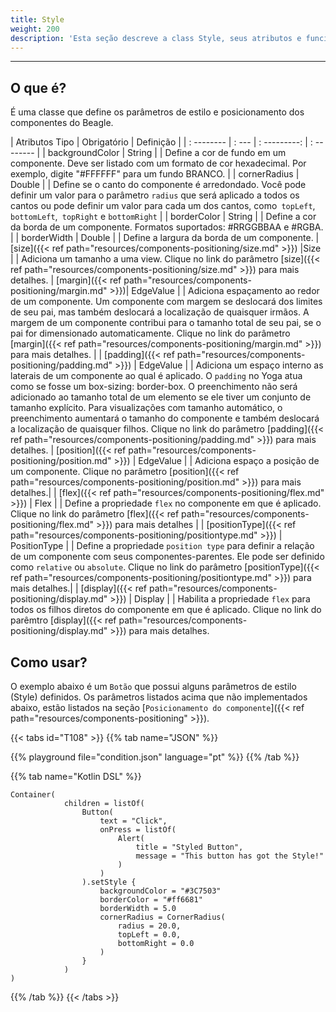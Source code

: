 ```yaml
---
title: Style
weight: 200
description: 'Esta seção descreve a class Style, seus atributos e funcionalidades'
---
```


---
## O que é?

É uma classe que define os parâmetros de estilo e posicionamento dos componentes do Beagle.

| Atributos Tipo | Obrigatório | Definição |
| : -------- | : --- | : ---------: | : -------- |
| backgroundColor | String | | Define a cor de fundo em um componente. Deve ser listado com um formato de cor hexadecimal. Por exemplo, digite "#FFFFFF" para um fundo BRANCO. |
| cornerRadius | Double | | Define se o canto do componente é arredondado. Você pode definir um valor para o parâmetro `radius` que será aplicado a todos os cantos ou pode definir um valor para cada um dos cantos, como` topLeft`, `bottomLeft`,` topRight` e `bottomRight` |
| borderColor | String | | Define a cor da borda de um componente. Formatos suportados: #RRGGBBAA e #RGBA. |
| borderWidth | Double | | Define a largura da borda de um componente.
| [size]({{< ref path="resources/components-positioning/size.md" >}}) |Size | | Adiciona um tamanho a uma view. Clique no link do parâmetro [size]({{< ref path="resources/components-positioning/size.md" >}}) para mais detalhes.
| [margin]({{< ref path="resources/components-positioning/margin.md" >}})| EdgeValue | | Adiciona espaçamento ao redor de um componente. Um componente com margem se deslocará dos limites de seu pai, mas também deslocará a localização de quaisquer irmãos. A margem de um componente contribui para o tamanho total de seu pai, se o pai for dimensionado automaticamente. Clique no link do parâmetro [margin]({{< ref path="resources/components-positioning/margin.md" >}}) para mais detalhes. |
| [padding]({{< ref path="resources/components-positioning/padding.md" >}}) | EdgeValue | | Adiciona um espaço interno as laterais de um componente ao qual é aplicado. O `padding` no Yoga atua como se fosse um box-sizing: border-box. O preenchimento não será adicionado ao tamanho total de um elemento se ele tiver um conjunto de tamanho explícito. Para visualizações com tamanho automático, o preenchimento aumentará o tamanho do componente e também deslocará a localização de quaisquer filhos. Clique no link do parâmetro [padding]({{< ref path="resources/components-positioning/padding.md" >}}) para mais detalhes.
| [position]({{< ref path="resources/components-positioning/position.md" >}}) | EdgeValue | | Adiciona espaço a posição de um componente. Clique no parâmetro [position]({{< ref path="resources/components-positioning/position.md" >}}) para mais detalhes.|
| [flex]({{< ref path="resources/components-positioning/flex.md" >}}) | Flex | | Define a propriedade `flex` no componente em que é aplicado. Clique no link do parâmetro [flex]({{< ref path="resources/components-positioning/flex.md" >}}) para mais detalhes |
| [positionType]({{< ref path="resources/components-positioning/positiontype.md" >}}) | PositionType | | Define a propriedade `position type` para definir a relação de um componente com seus componentes-parentes. Ele pode ser definido como `relative` ou `absolute`. Clique no link do parâmetro [positionType]({{< ref path="resources/components-positioning/positiontype.md" >}}) para mais detalhes.|
| [display]({{< ref path="resources/components-positioning/display.md" >}}) | Display | | Habilita a propriedade `flex` para todos os filhos diretos do componente em que é aplicado. Clique no link do parêmtro [display]({{< ref path="resources/components-positioning/display.md" >}}) para mais detalhes.

## Como usar?

O exemplo abaixo é um `Botão` que possui alguns parâmetros de estilo (Style) definidos. Os parâmetros listados acima que não implementados abaixo, estão listados na seção [`Posicionamento do componente`]({{< ref path="resources/components-positioning" >}}).

{{< tabs id="T108" >}}
{{% tab name="JSON" %}}

<!-- json-playground:condition.json
{
  "_beagleComponent_":"beagle:screenComponent",
  "child":{
    "_beagleComponent_":"beagle:container",
    "children":[
      {
        "_beagleComponent_":"beagle:button",
        "text":"Click",
        "onPress":[
          {
            "_beagleAction_":"beagle:alert",
            "title":"Styled Button",
            "message":"This button has got the Style!"
          }
        ],
        "style":{
          "backgroundColor":"#3C7503",
          "cornerRadius":{
            "radius":20,
            "topLeft":0,
            "bottomRight":0
          },
          "borderColor":"#ff6681",
          "borderWidth":5,
          "size":{
            
          },
          "flex":{
            
          }
        }
      }
    ]
  }
}
-->

{{% playground file="condition.json" language="pt" %}}
{{% /tab %}}

{{% tab name="Kotlin DSL" %}}

```text
Container(
            children = listOf(
                Button(
                    text = "Click",
                    onPress = listOf(
                        Alert(
                            title = "Styled Button",
                            message = "This button has got the Style!"
                        )
                    )
                ).setStyle {
                    backgroundColor = "#3C7503"
                    borderColor = "#ff6681"
                    borderWidth = 5.0
                    cornerRadius = CornerRadius(
                        radius = 20.0,
                        topLeft = 0.0,
                        bottomRight = 0.0
                    )
                }
            )
)

```

{{% /tab %}}
{{< /tabs >}}


